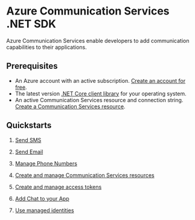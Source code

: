 # Azure Communication Services .NET SDK

Azure Communication Services enable developers to add communication capabilities to their applications.

## Prerequisites

- An Azure account with an active subscription. [Create an account for free](https://azure.microsoft.com/free/?WT.mc_id=A261C142F).
- The latest version [.NET Core client library](https://dotnet.microsoft.com/download/dotnet-core) for your operating system.
- An active Communication Services resource and connection string. [Create a Communication Services resource](https://docs.microsoft.com/azure/communication-services/quickstarts/create-communication-resource?tabs=windows&pivots=platform-azp).

## Quickstarts

1. [Send SMS](https://docs.microsoft.com/azure/communication-services/quickstarts/telephony-sms/send?pivots=programming-language-csharp)

2. [Send Email](https://docs.microsoft.com/en-us/azure/communication-services/quickstarts/email/send-email?pivots=programming-language-csharp)

3. [Manage Phone Numbers](https://docs.microsoft.com/azure/communication-services/quickstarts/telephony-sms/get-phone-number?pivot=programming-language-csharp)

4. [Create and manage Communication Services resources](https://docs.microsoft.com/azure/communication-services/quickstarts/create-communication-resource?tabs=windows&pivots=platform-net)

5. [Create and manage access tokens](https://docs.microsoft.com/azure/communication-services/quickstarts/access-tokens?pivots=programming-language-csharp)

6. [Add Chat to your App](https://docs.microsoft.com/azure/communication-services/quickstarts/chat/get-started?pivots=programming-language-csharp)

7. [Use managed identities](https://docs.microsoft.com/azure/communication-services/quickstarts/managed-identity?pivots=programming-language-csharp)

